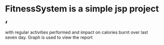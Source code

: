 # FitnessSystem is a simple jsp project ,
with regular activities performed and impact on calories burnt over last seven day.
Graph is used to view the report
